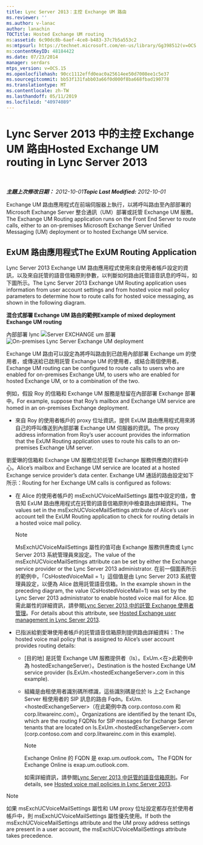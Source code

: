 ```yaml
---
title: Lync Server 2013：主控 Exchange UM 路由
ms.reviewer: ''
ms.author: v-lanac
author: lanachin
TOCTitle: Hosted Exchange UM routing
ms:assetid: 6c90dc8b-6aef-4ce8-b483-37c7b5a553c2
ms:mtpsurl: https://technet.microsoft.com/en-us/library/Gg398512(v=OCS.15)
ms:contentKeyID: 48184422
ms.date: 07/23/2014
manager: serdars
mtps_version: v=OCS.15
ms.openlocfilehash: 90cc1112effd0eac0a25614ee50d7008ee1c5e37
ms.sourcegitcommit: bb53f131fabb03a66f0d000f8ba668fbad190778
ms.translationtype: MT
ms.contentlocale: zh-TW
ms.lasthandoff: 05/11/2019
ms.locfileid: "40974089"
---
```

<div data-xmlns="http://www.w3.org/1999/xhtml">

<div class="topic" data-xmlns="http://www.w3.org/1999/xhtml" data-msxsl="urn:schemas-microsoft-com:xslt" data-cs="http://msdn.microsoft.com/en-us/">

<div data-asp="http://msdn2.microsoft.com/asp">

# <a name="hosted-exchange-um-routing-in-lync-server-2013"></a><span data-ttu-id="9f50f-102">Lync Server 2013 中的主控 Exchange UM 路由</span><span class="sxs-lookup"><span data-stu-id="9f50f-102">Hosted Exchange UM routing in Lync Server 2013</span></span>

</div>

<div id="mainSection">

<div id="mainBody">

<span> </span>

<span data-ttu-id="9f50f-103">_**主題上次修改日期：** 2012-10-01_</span><span class="sxs-lookup"><span data-stu-id="9f50f-103">_**Topic Last Modified:** 2012-10-01_</span></span>

<span data-ttu-id="9f50f-104">Exchange UM 路由應用程式在前端伺服器上執行，以將呼叫路由至內部部署的 Microsoft Exchange Server 整合通訊（UM）部署或託管 Exchange UM 服務。</span><span class="sxs-lookup"><span data-stu-id="9f50f-104">The Exchange UM Routing application runs on the Front End Server to route calls, either to an on-premises Microsoft Exchange Server Unified Messaging (UM) deployment or to hosted Exchange UM service.</span></span>

<div>

## <a name="the-exum-routing-application"></a><span data-ttu-id="9f50f-105">ExUM 路由應用程式</span><span class="sxs-lookup"><span data-stu-id="9f50f-105">The ExUM Routing Application</span></span>

<span data-ttu-id="9f50f-106">Lync Server 2013 Exchange UM 路由應用程式使用來自使用者帳戶設定的資訊，以及來自託管的語音信箱原則參數，以判斷如何路由託管語音訊息的呼叫，如下圖所示。</span><span class="sxs-lookup"><span data-stu-id="9f50f-106">The Lync Server 2013 Exchange UM Routing application uses information from user account settings and from hosted voice mail policy parameters to determine how to route calls for hosted voice messaging, as shown in the following diagram.</span></span>

<span data-ttu-id="9f50f-107">**混合式部署 Exchange UM 路由的範例**</span><span class="sxs-lookup"><span data-stu-id="9f50f-107">**Example of mixed deployment Exchange UM routing**</span></span>

<span data-ttu-id="9f50f-108">內部部署 lync ![Server EXCHANGE um 部署](images/Gg398512.75258286-1f23-487b-bf46-d8538e7d540e(OCS.15).jpg "內部部署 LYNC server exchange um 部署")</span><span class="sxs-lookup"><span data-stu-id="9f50f-108">![On-premises Lync Server Exchange UM deployment](images/Gg398512.75258286-1f23-487b-bf46-d8538e7d540e(OCS.15).jpg "On-premises Lync Server Exchange UM deployment")</span></span>

<span data-ttu-id="9f50f-109">Exchange UM 路由可以設定為將呼叫路由到已啟用內部部署 Exchange um 的使用者，或傳送給已啟用託管 Exchange UM 的使用者，或結合兩個使用者。</span><span class="sxs-lookup"><span data-stu-id="9f50f-109">Exchange UM routing can be configured to route calls to users who are enabled for on-premises Exchange UM, to users who are enabled for hosted Exchange UM, or to a combination of the two.</span></span>

<span data-ttu-id="9f50f-110">例如，假設 Roy 的信箱和 Exchange UM 服務是駐留在內部部署 Exchange 部署中。</span><span class="sxs-lookup"><span data-stu-id="9f50f-110">For example, suppose that Roy’s mailbox and Exchange UM service are homed in an on-premises Exchange deployment.</span></span>

  - <span data-ttu-id="9f50f-111">來自 Roy 的使用者帳戶的 proxy 位址資訊，提供 ExUM 路由應用程式用來將自己的呼叫傳送到內部部署 Exchange UM 伺服器的資訊。</span><span class="sxs-lookup"><span data-stu-id="9f50f-111">The proxy address information from Roy’s user account provides the information that the ExUM Routing application uses to route his calls to an on-premises Exchange UM server.</span></span>

<span data-ttu-id="9f50f-112">劉愛琳的信箱和 Exchange UM 服務位於託管 Exchange 服務供應商的資料中心。</span><span class="sxs-lookup"><span data-stu-id="9f50f-112">Alice’s mailbox and Exchange UM service are located at a hosted Exchange service provider’s data center.</span></span> <span data-ttu-id="9f50f-113">Exchange UM 通話的路由設定如下所示：</span><span class="sxs-lookup"><span data-stu-id="9f50f-113">Routing for her Exchange UM calls is configured as follows:</span></span>

  - <span data-ttu-id="9f50f-114">在 Alice 的使用者帳戶的 msExchUCVoiceMailSettings 屬性中設定的值，會告知 ExUM 路由應用程式在託管的語音信箱原則中檢查路由詳細資料。</span><span class="sxs-lookup"><span data-stu-id="9f50f-114">The values set in the msExchUCVoiceMailSettings attribute of Alice’s user account tell the ExUM Routing application to check for routing details in a hosted voice mail policy.</span></span>
    
    <div>
    

    > [!NOTE]  
    > <span data-ttu-id="9f50f-115">MsExchUCVoiceMailSettings 屬性的值可由 Exchange 服務供應商或 Lync Server 2013 系統管理員來設定。</span><span class="sxs-lookup"><span data-stu-id="9f50f-115">The value of the msExchUCVoiceMailSettings attribute can be set by either the Exchange service provider or the Lync Server 2013 administrator.</span></span> <span data-ttu-id="9f50f-116">在前一個圖表所示的範例中，「CsHostedVoiceMail = 1」這個值是由 Lync Server 2013 系統管理員設定，以便為 Alice 啟用託管語音信箱。</span><span class="sxs-lookup"><span data-stu-id="9f50f-116">In the example shown in the preceding diagram, the value (CsHostedVoiceMail=1) was set by the Lync Server 2013 administrator to enable hosted voice mail for Alice.</span></span> <span data-ttu-id="9f50f-117">如需此屬性的詳細資訊，請參閱<A href="lync-server-2013-hosted-exchange-user-management.md">Lync Server 2013 中的託管 Exchange 使用者管理</A>。</span><span class="sxs-lookup"><span data-stu-id="9f50f-117">For details about this attribute, see <A href="lync-server-2013-hosted-exchange-user-management.md">Hosted Exchange user management in Lync Server 2013</A>.</span></span>

    
    </div>

  - <span data-ttu-id="9f50f-118">已指派給劉愛琳使用者帳戶的託管語音信箱原則提供路由詳細資料：</span><span class="sxs-lookup"><span data-stu-id="9f50f-118">The hosted voice mail policy that is assigned to Alice’s user account provides routing details:</span></span>
    
      - <span data-ttu-id="9f50f-119">[目的地] 是託管 Exchange UM 服務提供者（ls）。ExUm.\<在\>此範例中為 hostedExchangeServer）。</span><span class="sxs-lookup"><span data-stu-id="9f50f-119">Destination is the hosted Exchange UM service provider (ls.ExUm.\<hostedExchangeServer\>.com in this example).</span></span>
    
      - <span data-ttu-id="9f50f-120">組織是由租使用者識別碼所標識，這些識別碼是位於 ls 上之 Exchange Server 租使用者的 SIP 訊息的路由 Fqdn。ExUm.\<hostedExchangeServer\>（在此範例中為 corp.contoso.com 和 corp.litwareinc.com）。</span><span class="sxs-lookup"><span data-stu-id="9f50f-120">Organizations are identified by the tenant IDs, which are the routing FQDNs for SIP messages for Exchange Server tenants that are located on ls.ExUm.\<hostedExchangeServer\>.com (corp.contoso.com and corp.litwareinc.com in this example).</span></span>
        
        <div>
        

        > [!NOTE]  
        > <span data-ttu-id="9f50f-121">Exchange Online 的 FQDN 是 exap.um.outlook.com。</span><span class="sxs-lookup"><span data-stu-id="9f50f-121">The FQDN for Exchange Online is exap.um.outlook.com.</span></span>

        
        </div>
        
        <span data-ttu-id="9f50f-122">如需詳細資訊，請參閱[Lync Server 2013 中託管的語音信箱原則](lync-server-2013-hosted-voice-mail-policies.md)。</span><span class="sxs-lookup"><span data-stu-id="9f50f-122">For details, see [Hosted voice mail policies in Lync Server 2013](lync-server-2013-hosted-voice-mail-policies.md).</span></span>

<div>


> [!NOTE]  
> <span data-ttu-id="9f50f-123">如果 msExchUCVoiceMailSettings 屬性和 UM proxy 位址設定都存在於使用者帳戶中，則 msExchUCVoiceMailSettings 屬性優先使用。</span><span class="sxs-lookup"><span data-stu-id="9f50f-123">If both the msExchUCVoiceMailSettings attribute and the UM proxy address settings are present in a user account, the msExchUCVoiceMailSettings attribute takes precedence.</span></span>



</div>

</div>

</div>

<span> </span>

</div>

</div>

</div>

